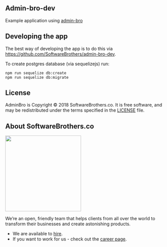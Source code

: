 ## Admin-bro-dev

Example application using [admin-bro](https://github.com/SoftwareBrothers/admin-bro)

## Developing the app

The best way of developing the app is to do this via https://github.com/SoftwareBrothers/admin-bro-dev.

To create postgres database (via sequelizejs) run:

```
npm run sequelize db:create
npm run sequelize db:migrate
```

## License

AdminBro is Copyright © 2018 SoftwareBrothers.co. It is free software, and may be redistributed under the terms specified in the [LICENSE](LICENSE) file.

## About SoftwareBrothers.co

<img src="https://softwarebrothers.co/assets/images/software-brothers-logo-full.svg" width=240>


We’re an open, friendly team that helps clients from all over the world to transform their businesses and create astonishing products.

* We are available to [hire](https://softwarebrothers.co/contact).
* If you want to work for us - check out the [career page](https://softwarebrothers.co/career).